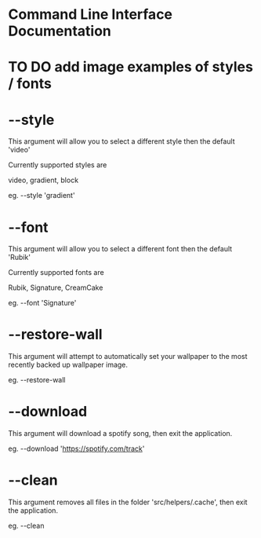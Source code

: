 # Command Line Interface Documentation

# TO DO add image examples of styles / fonts 

# --style 

This argument will allow you to select a different style then the default 'video'

Currently supported styles are

video, gradient, block

eg. --style 'gradient'


# --font

This argument will allow you to select a different font then the default 'Rubik'

Currently supported fonts are 

Rubik, Signature, CreamCake

eg. --font 'Signature'

# --restore-wall

This argument will attempt to automatically set your wallpaper to the most recently backed up wallpaper image.

eg. --restore-wall


# --download 

This argument will download a spotify song, then exit the application.

eg. --download 'https://spotify.com/track'


# --clean

This argument removes all files in the folder 'src/helpers/.cache', then exit the application.

eg. --clean

